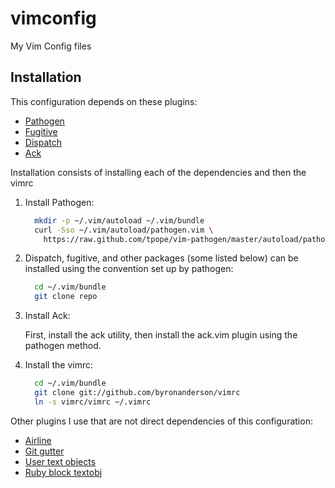 vimconfig
=========

My Vim Config files

Installation
------------

This configuration depends on these plugins:

* [Pathogen](https://github.com/tpope/vim-pathogen)
* [Fugitive](https://github.com/tpope/vim-fugitive)
* [Dispatch](https://github.com/tpope/vim-dispatch)
* [Ack](https://github.com/mileszs/ack.vim)

Installation consists of installing each of the dependencies and then the vimrc

1. Install Pathogen:

    ```bash
      mkdir -p ~/.vim/autoload ~/.vim/bundle
      curl -Sso ~/.vim/autoload/pathogen.vim \
        https://raw.github.com/tpope/vim-pathogen/master/autoload/pathogen.vim
    ```

2. Dispatch, fugitive, and other packages (some listed below) can be installed using the convention set up by pathogen:

    ```bash
      cd ~/.vim/bundle
      git clone repo
    ```

3. Install Ack:

    First, install the ack utility, then install the ack.vim plugin using the pathogen method.

4. Install the vimrc:

    ```bash
      cd ~/.vim/bundle
      git clone git://github.com/byronanderson/vimrc
      ln -s vimrc/vimrc ~/.vimrc
    ```

Other plugins I use that are not direct dependencies of this configuration:

* [Airline](https://github.com/bling/vim-airline)
* [Git gutter](https://github.com/airblade/vim-gitgutter)
* [User text objects](https://github.com/kana/vim-textobj-user)
* [Ruby block textobj](https://github.com/nelstrom/vim-textobj-rubyblock)
